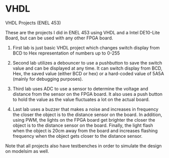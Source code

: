 # VHDL

VHDL Projects (ENEL 453)

These are the projects I did in ENEL 453 using VHDL and a Intel DE10-Lite Board, but can be used with any other FPGA board. 

1. First lab is just basic VHDL project which changes switch display from BCD to Hex representation of numbers up to 0-255

2. Second lab utilizes a debouncer to use a pushbutton to save the switch value and can be displayed at any time. It can switch display from BCD, Hex, the saved value (either BCD or hex) or a hard-coded value of 5A5A (mainly for debugging purposes).

3. Third lab uses ADC to use a sensor to determine the voltage and distance from the sensor on the FPGA board. It also uses a push button to hold the value as the value fluctuates a lot on the actual board. 

4. Last lab uses a buzzer that makes a noise and increases in frequency the closer the object is to the distance sensor on the board. In addition, using PWM, the lights on the FPGA board get brighter the closer the object is to the distance sensor on the board. Finally, the light flash when the object is 20cm away from the board and increases flashing frequency when the object gets closer to the distance sensor. 

Note that all projects also have testbenches in order to simulate the design on modelsim as well. 
